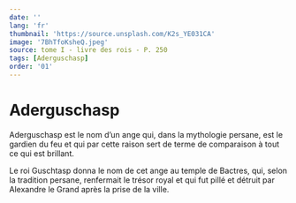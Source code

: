 ```yaml
---
date: ''
lang: 'fr'
thumbnail: 'https://source.unsplash.com/K2s_YE031CA'
image: '7BhTfoKsheQ.jpeg'
source: tome I - livre des rois - P. 250
tags: [Aderguschasp]
order: '01'
---
```


<!-- LTeX: language=fr -->

# Aderguschasp

Aderguschasp est le nom d’un ange qui, dans la mythologie persane, est le gardien du feu et qui par cette raison sert de terme de comparaison à tout ce qui est brillant.

Le roi Guschtasp donna le nom de cet ange au temple de Bactres, qui, selon la tradition persane, renfermait le trésor royal et qui fut pillé et détruit par Alexandre le Grand après la prise de la ville.
